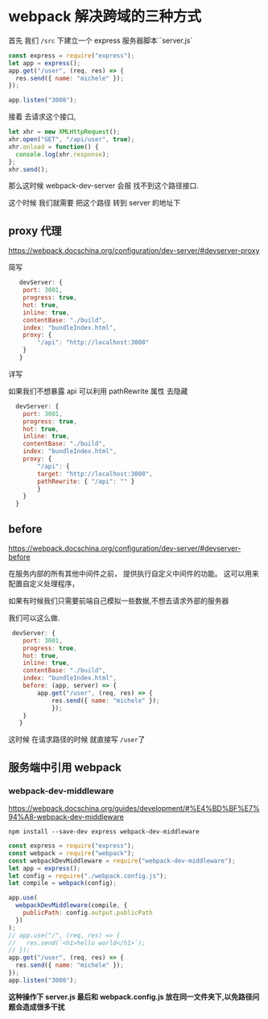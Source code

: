 # webpack 解决跨域的三种方式

首先 我们 `/src` 下建立一个 express 服务器脚本``server.js`

```javascript
const express = require("express");
let app = express();
app.get("/user", (req, res) => {
  res.send({ name: "michele" });
});

app.listen("3008");
```

接着 去请求这个接口,

```javascript
let xhr = new XMLHttpRequest();
xhr.open("GET", "/api/user", true);
xhr.onload = function() {
  console.log(xhr.response);
};
xhr.send();
```

那么这时候 webpack-dev-server 会报 找不到这个路径接口.

这个时候 我们就需要 把这个路径 转到 server 的地址下

## proxy 代理

https://webpack.docschina.org/configuration/dev-server/#devserver-proxy

简写

```javascript
   devServer: {
    port: 3001,
    progress: true,
    hot: true,
    inline: true,
    contentBase: "./build",
    index: "bundleIndex.html",
    proxy: {
        "/api": "http://localhost:3008"
    }
   }
```

详写

如果我们不想暴露 api 可以利用 pathRewrite 属性 去隐藏

```javascript
  devServer: {
    port: 3001,
    progress: true,
    hot: true,
    inline: true,
    contentBase: "./build",
    index: "bundleIndex.html",
    proxy: {
        "/api": {
        target: "http://localhost:3008",
        pathRewrite: { "/api": "" }
        }
    }
  }
```

## before

https://webpack.docschina.org/configuration/dev-server/#devserver-before

在服务内部的所有其他中间件之前， 提供执行自定义中间件的功能。 这可以用来配置自定义处理程序，

如果有时候我们只需要前端自己模拟一些数据,不想去请求外部的服务器

我们可以这么做.

```javascript
 devServer: {
    port: 3001,
    progress: true,
    hot: true,
    inline: true,
    contentBase: "./build",
    index: "bundleIndex.html",
    before: (app, server) => {
        app.get("/user", (req, res) => {
            res.send({ name: "michele" });
            });
    }
   }
```

这时候 在请求路径的时候 就直接写 `/user`了

## 服务端中引用 webpack

### webpack-dev-middleware

https://webpack.docschina.org/guides/development/#%E4%BD%BF%E7%94%A8-webpack-dev-middleware

`npm install --save-dev express webpack-dev-middleware`

```javascript
const express = require("express");
const webpack = require("webpack");
const webpackDevMiddleware = require("webpack-dev-middleware");
let app = express();
let config = require("./webpack.config.js");
let compile = webpack(config);

app.use(
  webpackDevMiddleware(compile, {
    publicPath: config.output.publicPath
  })
);
// app.use("/", (req, res) => {
//   res.send(`<h1>hello world</h1>`);
// });
app.get("/user", (req, res) => {
  res.send({ name: "michele" });
});
app.listen("3008");
```

**这种操作下 server.js 最后和 webpack.config.js 放在同一文件夹下,以免路径问题会造成很多干扰**
